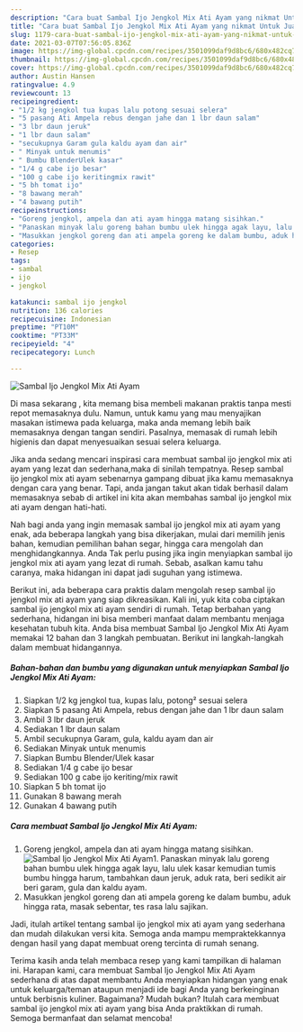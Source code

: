 ```yaml
---
description: "Cara buat Sambal Ijo Jengkol Mix Ati Ayam yang nikmat Untuk Jualan"
title: "Cara buat Sambal Ijo Jengkol Mix Ati Ayam yang nikmat Untuk Jualan"
slug: 1179-cara-buat-sambal-ijo-jengkol-mix-ati-ayam-yang-nikmat-untuk-jualan
date: 2021-03-07T07:56:05.836Z
image: https://img-global.cpcdn.com/recipes/3501099daf9d8bc6/680x482cq70/sambal-ijo-jengkol-mix-ati-ayam-foto-resep-utama.jpg
thumbnail: https://img-global.cpcdn.com/recipes/3501099daf9d8bc6/680x482cq70/sambal-ijo-jengkol-mix-ati-ayam-foto-resep-utama.jpg
cover: https://img-global.cpcdn.com/recipes/3501099daf9d8bc6/680x482cq70/sambal-ijo-jengkol-mix-ati-ayam-foto-resep-utama.jpg
author: Austin Hansen
ratingvalue: 4.9
reviewcount: 13
recipeingredient:
- "1/2 kg jengkol tua kupas lalu potong sesuai selera"
- "5 pasang Ati Ampela rebus dengan jahe dan 1 lbr daun salam"
- "3 lbr daun jeruk"
- "1 lbr daun salam"
- "secukupnya Garam gula kaldu ayam dan air"
- " Minyak untuk menumis"
- " Bumbu BlenderUlek kasar"
- "1/4 g cabe ijo besar"
- "100 g cabe ijo keritingmix rawit"
- "5 bh tomat ijo"
- "8 bawang merah"
- "4 bawang putih"
recipeinstructions:
- "Goreng jengkol, ampela dan ati ayam hingga matang sisihkan."
- "Panaskan minyak lalu goreng bahan bumbu ulek hingga agak layu, lalu ulek kasar kemudian tumis bumbu hingga harum, tambahkan daun jeruk, aduk rata, beri sedikit air beri garam, gula dan kaldu ayam."
- "Masukkan jengkol goreng dan ati ampela goreng ke dalam bumbu, aduk hingga rata, masak sebentar, tes rasa lalu sajikan."
categories:
- Resep
tags:
- sambal
- ijo
- jengkol

katakunci: sambal ijo jengkol 
nutrition: 136 calories
recipecuisine: Indonesian
preptime: "PT10M"
cooktime: "PT33M"
recipeyield: "4"
recipecategory: Lunch

---
```



![Sambal Ijo Jengkol Mix Ati Ayam](https://img-global.cpcdn.com/recipes/3501099daf9d8bc6/680x482cq70/sambal-ijo-jengkol-mix-ati-ayam-foto-resep-utama.jpg)

Di masa  sekarang , kita memang bisa membeli makanan praktis tanpa mesti repot memasaknya dulu. Namun, untuk kamu yang mau menyajikan masakan istimewa pada keluarga, maka anda memang lebih baik memasaknya dengan tangan sendiri. Pasalnya, memasak di rumah lebih higienis dan dapat menyesuaikan sesuai selera keluarga.

Jika anda sedang mencari inspirasi cara membuat sambal ijo jengkol mix ati ayam yang lezat dan sederhana,maka di sinilah tempatnya. Resep sambal ijo jengkol mix ati ayam  sebenarnya gampang dibuat jika kamu memasaknya dengan cara yang benar. Tapi, anda jangan takut akan tidak berhasil dalam memasaknya 
sebab di artikel ini kita akan membahas sambal ijo jengkol mix ati ayam dengan hati-hati.  



Nah bagi anda yang ingin memasak sambal ijo jengkol mix ati ayam yang enak, ada beberapa langkah yang bisa dikerjakan, mulai dari memilih jenis bahan, kemudian pemilihan bahan segar, hingga cara mengolah dan menghidangkannya. Anda Tak perlu pusing jika ingin menyiapkan sambal ijo jengkol mix ati ayam yang lezat di rumah. Sebab, asalkan kamu  tahu caranya, maka hidangan ini dapat jadi suguhan yang istimewa.

Berikut ini, ada beberapa cara praktis  dalam mengolah resep sambal ijo jengkol mix ati ayam yang siap dikreasikan. Kali ini, yuk kita coba ciptakan sambal ijo jengkol mix ati ayam sendiri di rumah. Tetap berbahan yang sederhana, hidangan ini bisa memberi manfaat dalam membantu menjaga kesehatan tubuh kita. Anda bisa membuat Sambal Ijo Jengkol Mix Ati Ayam memakai 12 bahan dan 3 langkah pembuatan. Berikut ini langkah-langkah dalam membuat hidangannya.

<!--inarticleads1-->

##### Bahan-bahan dan bumbu yang digunakan untuk menyiapkan Sambal Ijo Jengkol Mix Ati Ayam:

1. Siapkan 1/2 kg jengkol tua, kupas lalu, potong² sesuai selera
1. Siapkan 5 pasang Ati Ampela, rebus dengan jahe dan 1 lbr daun salam
1. Ambil 3 lbr daun jeruk
1. Sediakan 1 lbr daun salam
1. Ambil secukupnya Garam, gula, kaldu ayam dan air
1. Sediakan  Minyak untuk menumis
1. Siapkan  Bumbu Blender/Ulek kasar
1. Sediakan 1/4 g cabe ijo besar
1. Sediakan 100 g cabe ijo keriting/mix rawit
1. Siapkan 5 bh tomat ijo
1. Gunakan 8 bawang merah
1. Gunakan 4 bawang putih




<!--inarticleads2-->

##### Cara membuat Sambal Ijo Jengkol Mix Ati Ayam:

1. Goreng jengkol, ampela dan ati ayam hingga matang sisihkan.
<img src="https://img-global.cpcdn.com/steps/f9158442e236308f/160x128cq70/sambal-ijo-jengkol-mix-ati-ayam-langkah-memasak-1-foto.jpg" alt="Sambal Ijo Jengkol Mix Ati Ayam">1. Panaskan minyak lalu goreng bahan bumbu ulek hingga agak layu, lalu ulek kasar kemudian tumis bumbu hingga harum, tambahkan daun jeruk, aduk rata, beri sedikit air beri garam, gula dan kaldu ayam.
1. Masukkan jengkol goreng dan ati ampela goreng ke dalam bumbu, aduk hingga rata, masak sebentar, tes rasa lalu sajikan.




Jadi, itulah artikel tentang  sambal ijo jengkol mix ati ayam  yang sederhana dan mudah dilakukan versi kita. Semoga anda mampu mempraktekkannya dengan hasil yang dapat membuat oreng tercinta di rumah senang. 

Terima kasih anda telah membaca resep yang kami tampilkan di halaman ini. Harapan kami, cara membuat  Sambal Ijo Jengkol Mix Ati Ayam sederhana di atas dapat membantu Anda menyiapkan hidangan yang enak untuk keluarga/teman ataupun menjadi ide bagi Anda yang berkeinginan untuk berbisnis kuliner. Bagaimana? Mudah bukan? Itulah cara membuat sambal ijo jengkol mix ati ayam yang bisa Anda praktikkan di rumah. Semoga bermanfaat dan selamat mencoba!

